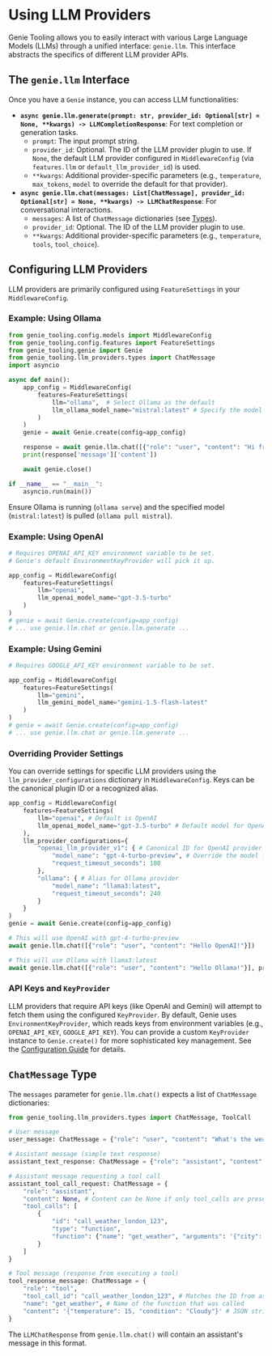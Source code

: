 # Using LLM Providers

Genie Tooling allows you to easily interact with various Large Language Models (LLMs) through a unified interface: `genie.llm`. This interface abstracts the specifics of different LLM provider APIs.

## The `genie.llm` Interface

Once you have a `Genie` instance, you can access LLM functionalities:

*   **`async genie.llm.generate(prompt: str, provider_id: Optional[str] = None, **kwargs) -> LLMCompletionResponse`**:
    For text completion or generation tasks.
    *   `prompt`: The input prompt string.
    *   `provider_id`: Optional. The ID of the LLM provider plugin to use. If `None`, the default LLM provider configured in `MiddlewareConfig` (via `features.llm` or `default_llm_provider_id`) is used.
    *   `**kwargs`: Additional provider-specific parameters (e.g., `temperature`, `max_tokens`, `model` to override the default for that provider).
*   **`async genie.llm.chat(messages: List[ChatMessage], provider_id: Optional[str] = None, **kwargs) -> LLMChatResponse`**:
    For conversational interactions.
    *   `messages`: A list of `ChatMessage` dictionaries (see [Types](#chatmessage-type)).
    *   `provider_id`: Optional. The ID of the LLM provider plugin to use.
    *   `**kwargs`: Additional provider-specific parameters (e.g., `temperature`, `tools`, `tool_choice`).

## Configuring LLM Providers

LLM providers are primarily configured using `FeatureSettings` in your `MiddlewareConfig`.

### Example: Using Ollama

```python
from genie_tooling.config.models import MiddlewareConfig
from genie_tooling.config.features import FeatureSettings
from genie_tooling.genie import Genie
from genie_tooling.llm_providers.types import ChatMessage
import asyncio

async def main():
    app_config = MiddlewareConfig(
        features=FeatureSettings(
            llm="ollama",  # Select Ollama as the default
            llm_ollama_model_name="mistral:latest" # Specify the model for Ollama
        )
    )
    genie = await Genie.create(config=app_config)

    response = await genie.llm.chat([{"role": "user", "content": "Hi from Genie!"}])
    print(response['message']['content'])

    await genie.close()

if __name__ == "__main__":
    asyncio.run(main())
```
Ensure Ollama is running (`ollama serve`) and the specified model (`mistral:latest`) is pulled (`ollama pull mistral`).

### Example: Using OpenAI

```python
# Requires OPENAI_API_KEY environment variable to be set.
# Genie's default EnvironmentKeyProvider will pick it up.

app_config = MiddlewareConfig(
    features=FeatureSettings(
        llm="openai",
        llm_openai_model_name="gpt-3.5-turbo"
    )
)
# genie = await Genie.create(config=app_config)
# ... use genie.llm.chat or genie.llm.generate ...
```

### Example: Using Gemini

```python
# Requires GOOGLE_API_KEY environment variable to be set.

app_config = MiddlewareConfig(
    features=FeatureSettings(
        llm="gemini",
        llm_gemini_model_name="gemini-1.5-flash-latest"
    )
)
# genie = await Genie.create(config=app_config)
# ... use genie.llm.chat or genie.llm.generate ...
```

### Overriding Provider Settings

You can override settings for specific LLM providers using the `llm_provider_configurations` dictionary in `MiddlewareConfig`. Keys can be the canonical plugin ID or a recognized alias.

```python
app_config = MiddlewareConfig(
    features=FeatureSettings(
        llm="openai", # Default is OpenAI
        llm_openai_model_name="gpt-3.5-turbo" # Default model for OpenAI
    ),
    llm_provider_configurations={
        "openai_llm_provider_v1": { # Canonical ID for OpenAI provider
            "model_name": "gpt-4-turbo-preview", # Override the model for OpenAI
            "request_timeout_seconds": 180 
        },
        "ollama": { # Alias for Ollama provider
            "model_name": "llama3:latest",
            "request_timeout_seconds": 240
        }
    }
)
genie = await Genie.create(config=app_config)

# This will use OpenAI with gpt-4-turbo-preview
await genie.llm.chat([{"role": "user", "content": "Hello OpenAI!"}])

# This will use Ollama with llama3:latest
await genie.llm.chat([{"role": "user", "content": "Hello Ollama!"}], provider_id="ollama")
```

### API Keys and `KeyProvider`

LLM providers that require API keys (like OpenAI and Gemini) will attempt to fetch them using the configured `KeyProvider`. By default, Genie uses `EnvironmentKeyProvider`, which reads keys from environment variables (e.g., `OPENAI_API_KEY`, `GOOGLE_API_KEY`). You can provide a custom `KeyProvider` instance to `Genie.create()` for more sophisticated key management. See the [Configuration Guide](configuration.md) for details.

## `ChatMessage` Type

The `messages` parameter for `genie.llm.chat()` expects a list of `ChatMessage` dictionaries:

```python
from genie_tooling.llm_providers.types import ChatMessage, ToolCall

# User message
user_message: ChatMessage = {"role": "user", "content": "What's the weather in London?"}

# Assistant message (simple text response)
assistant_text_response: ChatMessage = {"role": "assistant", "content": "The weather in London is pleasant."}

# Assistant message requesting a tool call
assistant_tool_call_request: ChatMessage = {
    "role": "assistant",
    "content": None, # Content can be None if only tool_calls are present
    "tool_calls": [
        {
            "id": "call_weather_london_123",
            "type": "function",
            "function": {"name": "get_weather", "arguments": '{"city": "London", "units": "celsius"}'}
        }
    ]
}

# Tool message (response from executing a tool)
tool_response_message: ChatMessage = {
    "role": "tool",
    "tool_call_id": "call_weather_london_123", # Matches the ID from assistant's request
    "name": "get_weather", # Name of the function that was called
    "content": '{"temperature": 15, "condition": "Cloudy"}' # JSON string of the tool's output
}
```

The `LLMChatResponse` from `genie.llm.chat()` will contain an assistant's message in this format.
